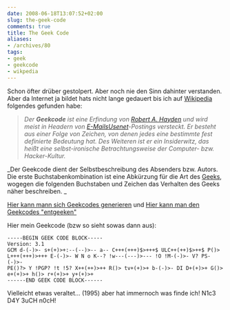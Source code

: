 ```yaml
---
date: 2008-06-18T13:07:52+02:00
slug: the-geek-code
comments: true
title: The Geek Code
aliases:
- /archives/80
tags:
- geek
- geekcode
- wikpedia
---
```


Schon öfter drüber gestolpert. Aber noch nie den Sinn dahinter verstanden.
Aber da Internet ja bildet hats nicht lange gedauert bis ich auf
[Wikipedia](http://de.wikipedia.org/wiki/Geekcode) folgendes gefunden habe:

> _Der **Geekcode** ist eine Erfindung von [Robert A.
> Hayden](http://de.wikipedia.org/w/index.php?title=Robert_A._Hayden&action=edit&redlink=1)
> und wird meist in Headern von
> [E-Mails](http://de.wikipedia.org/wiki/E-Mail)[Usenet](http://de.wikipedia.org/wiki/Usenet)-Postings
> versteckt. Er besteht aus einer Folge von Zeichen, von denen jedes eine
> bestimmte fest definierte Bedeutung hat. Des Weiteren ist er ein
> Insiderwitz, das heißt eine selbst-ironische Betrachtungsweise der
> Computer- bzw. Hacker-Kultur._

_Der Geekcode dient der Selbstbeschreibung des Absenders bzw. Autors. Die
erste Buchstabenkombination ist eine Abkürzung für die Art des
[Geeks](http://de.wikipedia.org/wiki/Geek), wogegen die folgenden
Buchstaben und Zeichen das Verhalten des Geeks näher beschreiben. _


[Hier kann mann sich Geekcodes generieren](http://www.joereiss.net/geek/geek.html)
und
[Hier kann man den Geekcodes "entgeeken"](http://www.joereiss.net/geek/ungeek.html)

Hier mein Geekcode (bzw so sieht sowas dann aus):

```
-----BEGIN GEEK CODE BLOCK-----
Version: 3.1
GCM d-(-)>- s+(+)>+:--(--)>-- a-- C+++(+++)$>+++$ ULC++(++)$>++$ P()>
L+++(+++)>+++ E-(-)>- W N o K--? !w---(---)>--- !O !M-(-)>- V? PS-(-)>-
PE()?> Y !PGP? !t !5? X++(++)>++ R()> tv+(+)>+ b-(-)>- DI D+(+)>+ G()>
e+(+)>+ h()> r+(+)>+ y+(+)>+
------END GEEK CODE BLOCK------
```

Vielleicht etwas veraltet... (1995) aber hat immernoch was finde ich!
N1c3 D4Y 3uCH n0cH!
